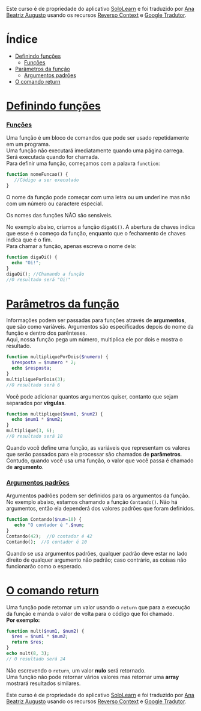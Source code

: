 Este curso é de propriedade do aplicativo [SoloLearn](https://www.google.com/url?q=https://play.google.com/store/apps/details?id%3Dcom.sololearn&sa=D&ust=1576783845736000&usg=AFQjCNGtodbaSu06Z4kEDTksKn0tg7eK-w) e foi traduzido por [Ana Beatriz Augusto](https://www.linkedin.com/in/anabeatrizz/) usando os recursos [Reverso Context](https://context.reverso.net/translation/) e [Google Tradutor](https://translate.google.com.br/?hl=pt-BR).

# Índice
- [Definindo funções](#definindo-funções)
   - [Funções](#funções)
- [Parâmetros da função](#parâmetros-da-função)
   - [Argumentos padrões](#argumentos-padrões)
- [O comando return](#o-comando-return)

# [Definindo funções](#índice)
### [Funções](#índice)
Uma função é um bloco de comandos que pode ser usado repetidamente em um programa.<br>Uma função não executará imediatamente quando uma página carrega. Será executada quando for chamada.<br>Para definir uma função, começamos com a palavra `function`:
```php
function nomeFuncao() {    
   //Código a ser executado
}
```
O nome da função pode começar com uma letra ou um underline mas não com um número ou caractere especial.

Os nomes das funções NÃO são sensíveis.

No exemplo abaixo, criamos a função `digaOi()`. A abertura de chaves indica que esse é o começo da função, enquanto que o fechamento de chaves indica que é o fim.<br>Para chamar a função, apenas escreva o nome dela:
```php
function digaOi() {
  echo "Oi!";
}
digaOi(); //Chamando a função
//O resultado será "Oi!"
```
# [Parâmetros da função](#índice)
Informações podem ser passadas para funções através de __argumentos__, que são como variáveis.
Argumentos são especificados depois do nome da função e dentro dos parênteses.<br>Aqui, nossa função pega um número, multiplica ele por dois e mostra o resultado.
```php
function multipliquePorDois($numero) {
  $resposta = $numero * 2;
  echo $resposta;
}
multipliquePorDois(3);
//O resultado será 6
```
Você pode adicionar quantos argumentos quiser, contanto que sejam separados por __vírgulas__.
```php
function multiplique($num1, $num2) {
  echo $num1 * $num2;
}
multiplique(3, 6);
//O resultado será 18
```
Quando você define uma função, as variáveis que representam os valores que serão passados para ela processar são chamados de __parâmetros__. Contudo, quando você usa uma função, o valor que você passa é chamado de __argumento__.

### [Argumentos padrões](#índice)
Argumentos padrões podem ser definidos para os argumentos da função.<br>No exemplo abaixo, estamos chamando a função `Contando()`. Não há argumentos, então ela dependerá dos valores padrões que foram definidos.
```php
function Contando($num=10) {
   echo "O contador é ".$num;
}
Contando(42);  //O contador é 42
Contando();  //O contador é 10
```
Quando se usa argumentos padrões, qualquer padrão deve estar no lado direito de qualquer argumento não padrão; caso contrário, as coisas não funcionarão como o esperado. 
# [O comando return](#índice)
Uma função pode retornar um valor usando o `return` que para a execução da função e manda o valor de volta para o código que foi chamado.<br>__Por exemplo:__
```php
function mult($num1, $num2) {
  $res = $num1 * $num2;
  return $res;
}
echo mult(8, 3);
// O resultado será 24
```
Não escrevendo o `return`, um valor __nulo__ será retornado.<br>Uma função não pode retornar vários valores mas retornar uma __array__ mostrará resultados similares.

Este curso é de propriedade do aplicativo [SoloLearn](https://www.google.com/url?q=https://play.google.com/store/apps/details?id%3Dcom.sololearn&sa=D&ust=1576783845736000&usg=AFQjCNGtodbaSu06Z4kEDTksKn0tg7eK-w) e foi traduzido por [Ana Beatriz Augusto](https://www.linkedin.com/in/anabeatrizz/) usando os recursos [Reverso Context](https://context.reverso.net/translation/) e [Google Tradutor](https://translate.google.com.br/?hl=pt-BR).
